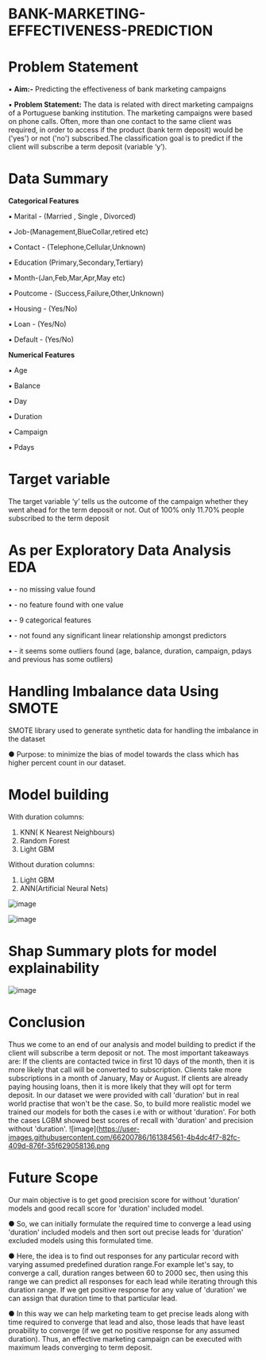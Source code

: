 # BANK-MARKETING-EFFECTIVENESS-PREDICTION

# Problem Statement

▪ **Aim:-** Predicting the effectiveness of bank
marketing campaigns

▪ **Problem Statement:** 
The data is related with direct marketing campaigns of a Portuguese
banking institution. The marketing campaigns
were based on phone calls. Often, more than one
contact to the same client was required, in order
to access if the product (bank term deposit)
would be ('yes') or not ('no') subscribed.The
classification goal is to predict if the client will
subscribe a term deposit (variable ‘y’).


# Data Summary

**Categorical Features**

▪ Marital - (Married , Single , Divorced)

▪ Job-(Management,BlueCollar,retired etc)

▪ Contact - (Telephone,Cellular,Unknown)

▪ Education (Primary,Secondary,Tertiary)

▪ Month-(Jan,Feb,Mar,Apr,May etc)

▪ Poutcome - (Success,Failure,Other,Unknown)

▪ Housing - (Yes/No)

▪ Loan - (Yes/No)

▪ Default - (Yes/No)

**Numerical Features**

▪ Age

▪ Balance

▪ Day

▪ Duration

▪ Campaign

▪ Pdays

# Target variable

The target variable ‘y’ tells us the
outcome of the campaign whether they
went ahead for the term deposit or not.
Out of 100% only 11.70% people
subscribed to the term deposit


# As per Exploratory Data Analysis EDA

• - no missing value found

• - no feature found with one value

• - 9 categorical features

• - not found any significant linear relationship amongst predictors

• - it seems some outliers found (age, balance, duration, campaign, pdays and previous
has some outliers)

# Handling Imbalance data Using SMOTE

SMOTE library used to generate synthetic data for handling the
imbalance in the dataset

● Purpose: to minimize the bias of model towards the class which has
higher percent count in our dataset.


# Model building

With duration columns:

1. KNN( K Nearest Neighbours)
2. Random Forest
3. Light GBM

Without duration columns:

1. Light GBM
2. ANN(Artificial Neural Nets)

![image](https://user-images.githubusercontent.com/66200786/161384413-aa902187-b0e5-4076-b24c-69c84194941a.png)

![image](https://user-images.githubusercontent.com/66200786/161384467-909e52c6-a661-46a5-bb9e-63a8f0168e93.png)

# Shap Summary plots for model explainability

![image](https://user-images.githubusercontent.com/66200786/161384539-6bc53a68-e919-4942-b668-fd74e02ace6c.png)

# Conclusion

Thus we come to an end of our analysis and model building to predict if the client will subscribe a term deposit or not. The most important takeaways are:
If the clients are contacted twice in first 10 days of the month, then it is more likely that call will be converted to subscription.
Clients take more subscriptions in a month of January, May or August.
If clients are already paying housing loans, then it is more likely that they will opt for term deposit.
In our dataset we were provided with call 'duration' but in real world practise that won't be the case. So, to build more realistic model we trained our models for both the cases i.e with or without 'duration'. For both the cases LGBM showed best scores of recall with 'duration' and precision without 'duration'.
![image](https://user-images.githubusercontent.com/66200786/161384561-4b4dc4f7-82fc-409d-876f-35f629058136.png

# Future Scope


Our main objective is to get good precision score for without 'duration' models and good recall
score for 'duration' included model.

● So, we can initially formulate the required time to converge a lead using 'duration' included models
and then sort out precise leads for 'duration' excluded models using this formulated time.

● Here, the idea is to find out responses for any particular record with varying assumed predefined
duration range.For example let's say, to converge a call, duration ranges between 60 to 2000 sec, then using this
range we can predict all responses for each lead while iterating through this duration range. If we
get positive response for any value of 'duration' we can assign that duration time to that particular
lead.

● In this way we can help marketing team to get precise leads along with time required to converge
that lead and also, those leads that have least proability to converge (if we get no positive response
for any assumed duration). Thus, an effective marketing campaign can be executed with maximum
leads converging to term deposit.

